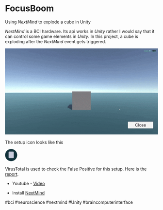 # FocusBoom
Using _NextMind_ to explode a cube in Unity

_NextMind_ is a BCI hardware. Its api works in _Unity_ rather I would say that it can control some game elements in _Unity_. In this project, a cube is exploding after 
the _NextMind_ event gets triggered.

![Game](https://github.com/solothinker/FocusBoom/blob/main/Data/boom.gif)

The setup icon looks like this

<img src="https://github.com/solothinker/FocusBoom/blob/main/Data/Boom.png" width="40" height="40" />

VirusTotal is used to check the False Positive for this setup. Here is the [report](https://www.virustotal.com/gui/file/a89571700d80d78093c3379ecf783f5b15591a008befef0599c38850dcae27af?nocache=1).

* Youtube - [Video](https://youtu.be/DCyZ4cyVDRU)

* Install [NextMind](https://www.next-mind.com/documentation/unity-sdk/tutorials/01-setting-up-environment/)

#bci #neuroscience #nextmind #Unity #braincomputerinterface
